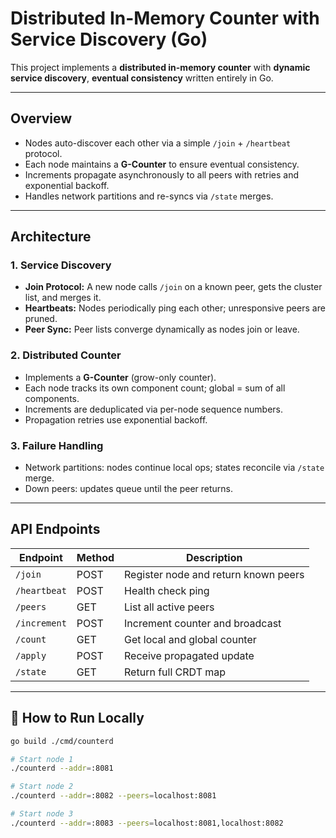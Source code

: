 # Distributed In-Memory Counter with Service Discovery (Go)

This project implements a **distributed in-memory counter** with **dynamic service discovery**, **eventual consistency** written entirely in Go.

---

##  Overview
- Nodes auto-discover each other via a simple `/join` + `/heartbeat` protocol.
- Each node maintains a  **G-Counter** to ensure eventual consistency.
- Increments propagate asynchronously to all peers with retries and exponential backoff.
- Handles network partitions and re-syncs via `/state` merges.

---

##  Architecture
### 1. Service Discovery
- **Join Protocol:** A new node calls `/join` on a known peer, gets the cluster list, and merges it.
- **Heartbeats:** Nodes periodically ping each other; unresponsive peers are pruned.
- **Peer Sync:** Peer lists converge dynamically as nodes join or leave.

### 2. Distributed Counter
- Implements a **G-Counter** (grow-only counter).
- Each node tracks its own component count; global = sum of all components.
- Increments are deduplicated via per-node sequence numbers.
- Propagation retries use exponential backoff.

### 3. Failure Handling
- Network partitions: nodes continue local ops; states reconcile via `/state` merge.
- Down peers: updates queue until the peer returns.

---

##  API Endpoints
| Endpoint | Method | Description |
|-----------|---------|--------------|
| `/join` | POST | Register node and return known peers |
| `/heartbeat` | POST | Health check ping |
| `/peers` | GET | List all active peers |
| `/increment` | POST | Increment counter and broadcast |
| `/count` | GET | Get local and global counter |
| `/apply` | POST | Receive propagated update |
| `/state` | GET | Return full CRDT map |

---

## 🧰 How to Run Locally
```bash
go build ./cmd/counterd

# Start node 1
./counterd --addr=:8081

# Start node 2
./counterd --addr=:8082 --peers=localhost:8081

# Start node 3
./counterd --addr=:8083 --peers=localhost:8081,localhost:8082
